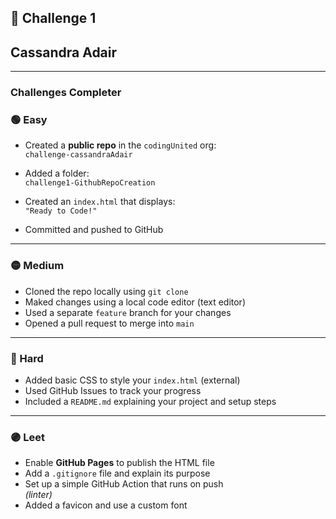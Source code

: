 ## 🧗 Challenge 1
## Cassandra Adair

---
### Challenges Completer

### 🟢 Easy  

- Created a **public repo** in the `codingUnited` org:  
  `challenge-cassandraAdair`

- Added a folder:  
  `challenge1-GithubRepoCreation`

- Created an `index.html` that displays:  
  `"Ready to Code!"`
  
- Committed and pushed to GitHub

---

### 🟡 Medium  

- Cloned the repo locally using `git clone`
- Maked changes using a local code editor (text editor)
- Used a separate `feature` branch for your changes
- Opened a pull request to merge into `main`

---

### 🔴 Hard  

- Added basic CSS to style your `index.html` (external)
- Used GitHub Issues to track your progress
- Included a `README.md` explaining your project and setup steps

---

### 🟣 Leet  

- Enable **GitHub Pages** to publish the HTML file
- Add a `.gitignore` file and explain its purpose
- Set up a simple GitHub Action that runs on push  
  _(linter)_
- Added a favicon and use a custom font
